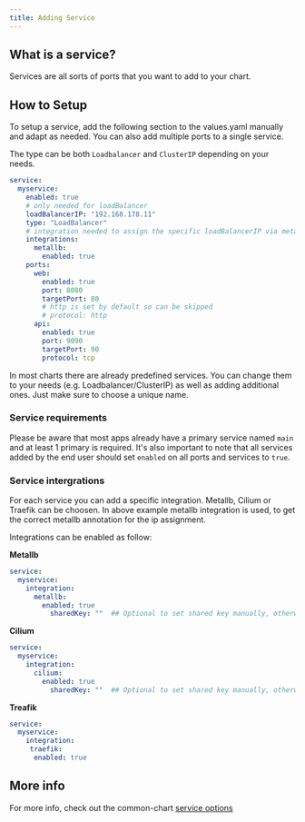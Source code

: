 ```yaml
---
title: Adding Service
---
```


## What is a service?

Services are all sorts of ports that you want to add to your chart.

## How to Setup

To setup a service, add the following section to the values.yaml manually and adapt as needed. You can also add multiple ports to a single service.

The type can be both `Loadbalancer` and `ClusterIP` depending on your needs.

```yaml
service:
  myservice:
    enabled: true
    # only needed for loadBalancer
    loadBalancerIP: "192.168.178.11"
    type: "LoadBalancer"
    # integration needed to assign the specific loadBalancerIP via metallb
    integrations:
      metallb:
        enabled: true
    ports:
      web:
        enabled: true
        port: 8080
        targetPort: 80
        # http is set by default so can be skipped
        # protocol: http
      api:
        enabled: true
        port: 9090
        targetPort: 90
        protocol: tcp
```

In most charts there are already predefined services. You can change them to your needs (e.g. Loadbalancer/ClusterIP) as well as adding additional ones. Just make sure to choose a unique name.

### Service requirements

Please be aware that most apps already have a primary service named `main` and at least 1 primary is required.
It's also important to note that all services added by the end user should set `enabled` on all ports and services to `true`.

### Service intergrations

For each service you can add a specific integration. Metallb, Cilium or Traefik can be choosen.
In above example metallb integration is used, to get the correct metallb annotation for the ip assignment.

Integrations can be enabled as follow:

**Metallb**
```yaml
service:
  myservice:
    integration:
      metallb:
        enabled: true
          sharedKey: ""  ## Optional to set shared key manually, otherwise it is set to $namespace as standard
```

**Cilium**
```yaml
service:
  myservice:
    integration:
      cilium:
        enabled: true
          sharedKey: ""  ## Optional to set shared key manually, otherwise ignored (namespace sharing)
```

**Treafik**
```yaml
service:
  myservice:
    integration:
     traefik:
      enabled: true
```

## More info

For more info, check out the common-chart [service options](/truecharts-common/service/)
